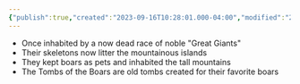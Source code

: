 ```yaml
---
{"publish":true,"created":"2023-09-16T10:28:01.000-04:00","modified":"2025-10-22T09:18:53.354-04:00","published":"2025-10-22T09:18:53.354-04:00","cssclasses":"","Authors":["Jordan Nolte"]}
---
```



- Once inhabited by a now dead race of noble "Great Giants"
- Their skeletons now litter the mountainous islands
- They kept boars as pets and inhabited the tall mountains
- The Tombs of the Boars are old tombs created for their favorite boars